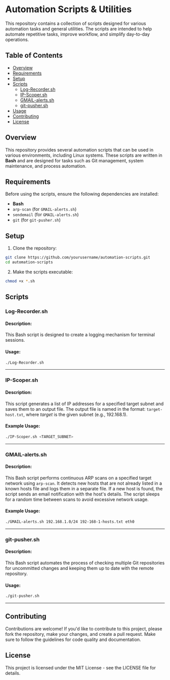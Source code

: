 # Automation Scripts & Utilities

This repository contains a collection of scripts designed for various automation tasks and general utilities. The scripts are intended to help automate repetitive tasks, improve workflow, and simplify day-to-day operations.

## Table of Contents

- [Overview](#overview)
- [Requirements](#requirements)
- [Setup](#setup)
- [Scripts](#scripts)
    - [Log-Recorder.sh](#log-recordersh)
    - [IP-Scoper.sh](#ip-scopersh)
    - [GMAIL-alerts.sh](#gmail-alertssh)
    - [git-pusher.sh](#git-pushersh)
- [Usage](#usage)
- [Contributing](#contributing)
- [License](#license)

## Overview

This repository provides several automation scripts that can be used in various environments, including Linux systems. These scripts are written in **Bash** and are designed for tasks such as Git management, system maintenance, and process automation.

## Requirements

Before using the scripts, ensure the following dependencies are installed:

- **Bash**
- `arp-scan` (for `GMAIL-alerts.sh`)
- `sendemail` (for `GMAIL-alerts.sh`)
- `git` (for `git-pusher.sh`) 

## Setup

1. Clone the repository:
```bash
git clone https://github.com/yourusername/automation-scripts.git
cd automation-scripts
```

2. Make the scripts executable:
```bash
chmod +x *.sh
```

## Scripts

### Log-Recorder.sh

#### Description:

This Bash script is designed to create a logging mechanism for terminal sessions.

#### Usage:

```bash
./Log-Recorder.sh
```

---

### IP-Scoper.sh

#### Description:

This script generates a list of IP addresses for a specified target subnet and saves them to an output file. The output file is named in the format: `target-host.txt`, where _target_ is the given subnet (e.g., 192.168.1).

#### Example Usage:

```bash
./IP-Scoper.sh <TARGET_SUBNET>
```

---

### GMAIL-alerts.sh

#### Description:

This Bash script performs continuous ARP scans on a specified target network using `arp-scan`. It detects new hosts that are not already listed in a known hosts file and logs them in a separate file. If a new host is found, the script sends an email notification with the host's details. The script sleeps for a random time between scans to avoid excessive network usage.

#### Example Usage:

```bash
./GMAIL-alerts.sh 192.168.1.0/24 192-168-1-hosts.txt eth0
```

---

### git-pusher.sh

#### Description:

This Bash script automates the process of checking multiple Git repositories for uncommitted changes and keeping them up to date with the remote repository.

#### Usage:

```bash
./git-pusher.sh
```

---
## Contributing

Contributions are welcome! If you'd like to contribute to this project, please fork the repository, make your changes, and create a pull request. Make sure to follow the guidelines for code quality and documentation.

## License

This project is licensed under the MIT License - see the LICENSE file for details.
